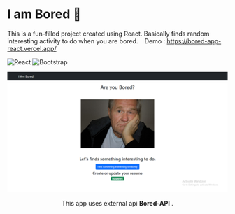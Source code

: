 # I am Bored 🥱

This is a fun-filled project created using React. Basically finds random interesting activity to do when you are bored.
&ensp;
Demo : https://bored-app-react.vercel.app/

![React](https://img.shields.io/badge/react-%2320232a.svg?style=for-the-badge&logo=react&logoColor=%2361DAFB)
![Bootstrap](https://img.shields.io/badge/bootstrap-%23563D7C.svg?style=for-the-badge&logo=bootstrap&logoColor=white)

![App Screenshot](https://raw.githubusercontent.com/Aadityansha/I-am-Bored/main/public/image/Screenshot.png)

<p align="center">This app uses external api <b>Bored-API</b> . </p>
